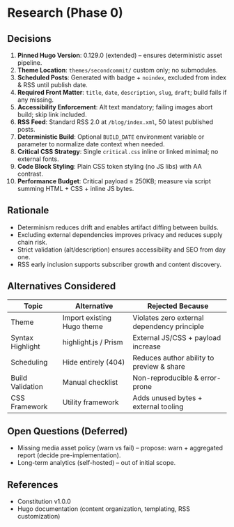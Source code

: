 # Research (Phase 0)

## Decisions
1. **Pinned Hugo Version**: 0.129.0 (extended) – ensures deterministic asset pipeline.
2. **Theme Location**: `themes/secondcommit/` custom only; no submodules.
3. **Scheduled Posts**: Generated with badge + `noindex`, excluded from index & RSS until publish date.
4. **Required Front Matter**: `title`, `date`, `description`, `slug`, `draft`; build fails if any missing.
5. **Accessibility Enforcement**: Alt text mandatory; failing images abort build; skip link included.
6. **RSS Feed**: Standard RSS 2.0 at `/blog/index.xml`, 50 latest published posts.
7. **Deterministic Build**: Optional `BUILD_DATE` environment variable or parameter to normalize date context when needed.
8. **Critical CSS Strategy**: Single `critical.css` inline or linked minimal; no external fonts.
9. **Code Block Styling**: Plain CSS token styling (no JS libs) with AA contrast.
10. **Performance Budget**: Critical payload ≤ 250KB; measure via script summing HTML + CSS + inline JS bytes.

## Rationale
- Determinism reduces drift and enables artifact diffing between builds.
- Excluding external dependencies improves privacy and reduces supply chain risk.
- Strict validation (alt/description) ensures accessibility and SEO from day one.
- RSS early inclusion supports subscriber growth and content discovery.

## Alternatives Considered
| Topic | Alternative | Rejected Because |
|-------|-------------|------------------|
| Theme | Import existing Hugo theme | Violates zero external dependency principle |
| Syntax Highlight | highlight.js / Prism | External JS/CSS + payload increase |
| Scheduling | Hide entirely (404) | Reduces author ability to preview & share |
| Build Validation | Manual checklist | Non-reproducible & error-prone |
| CSS Framework | Utility framework | Adds unused bytes + external tooling |

## Open Questions (Deferred)
- Missing media asset policy (warn vs fail) – propose: warn + aggregated report (decide pre-implementation).
- Long-term analytics (self-hosted) – out of initial scope.

## References
- Constitution v1.0.0
- Hugo documentation (content organization, templating, RSS customization)
